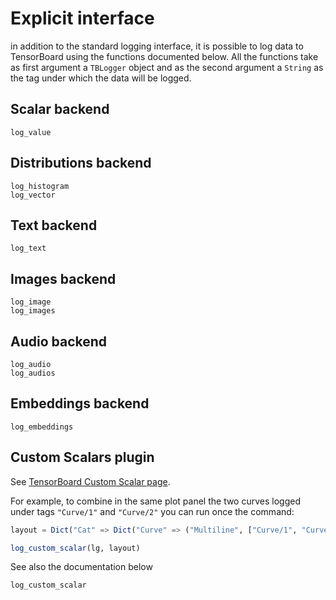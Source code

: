 # Explicit interface

in addition to the standard logging interface, it is possible to log
data to TensorBoard using the functions documented below.
All the functions take as first argument a `TBLogger` object
and as the second argument a `String` as the tag under which the
data will be logged.

## Scalar backend
```@docs
log_value
```

## Distributions backend
```@docs
log_histogram
log_vector
```

## Text backend
```@docs
log_text
```

## Images backend
```@docs
log_image
log_images
```

## Audio backend
```@docs
log_audio
log_audios
```

## Embeddings backend
```@docs
log_embeddings
```

## Custom Scalars plugin
See [TensorBoard Custom Scalar page](https://github.com/tensorflow/tensorboard/tree/master/tensorboard/plugins/custom_scalar).

For example, to combine in the same plot panel the two curves logged under tags `"Curve/1"` and `"Curve/2"` you can run once the command:
```julia
layout = Dict("Cat" => Dict("Curve" => ("Multiline", ["Curve/1", "Curve/2"])))

log_custom_scalar(lg, layout)

```

See also the documentation below
```@docs
log_custom_scalar
```
